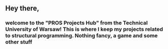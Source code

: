 ## Hey there, 
### welcome to the "PROS Projects Hub" from the Technical University of Warsaw!  This is where I keep my projects related to structural programming. Nothing fancy, a game and some other stuff
